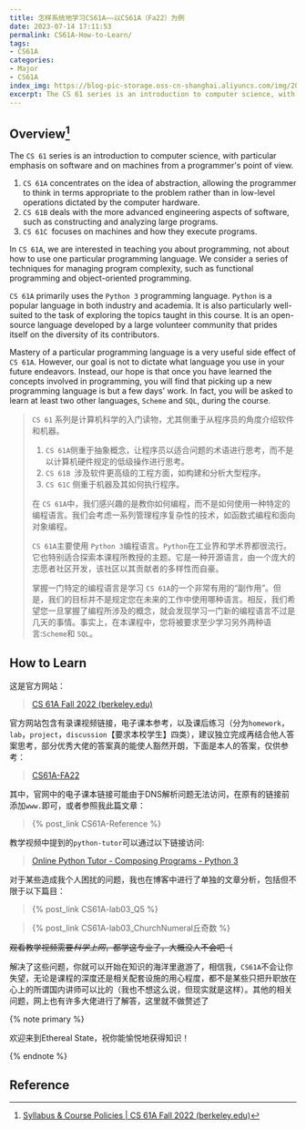 ```yaml
---
title: 怎样系统地学习CS61A——以CS61A（Fa22）为例
date: 2023-07-14 17:11:53
permalink: CS61A-How-to-Learn/
tags: 
- CS61A
categories:
- Major
- CS61A
index_img: https://blog-pic-storage.oss-cn-shanghai.aliyuncs.com/img/202307091514452.png
excerpt: The CS 61 series is an introduction to computer science, with particular emphasis on software and on machines from a programmer's point of view.
---
```


## Overview[^1]

The `CS 61` series is an introduction to computer science, with particular emphasis on software and on machines from a programmer's point of view.

1. `CS 61A` concentrates on the idea of abstraction, allowing the programmer to think in terms appropriate to the problem rather than in low-level operations dictated by the computer hardware.
2. `CS 61B` deals with the more advanced engineering aspects of software, such as constructing and analyzing large programs.
3. `CS 61C `focuses on machines and how they execute programs.

In `CS 61A`, we are interested in teaching you about programming, not about how to use one particular programming language. We consider a series of techniques for managing program complexity, such as functional programming and object-oriented programming.

`CS 61A` primarily uses the `Python 3` programming language. `Python` is a popular language in both industry and academia. It is also particularly well-suited to the task of exploring the topics taught in this course. It is an open-source language developed by a large volunteer community that prides itself on the diversity of its contributors.

Mastery of a particular programming language is a very useful side effect of `CS 61A`. However, our goal is not to dictate what language you use in your future endeavors. Instead, our hope is that once you have learned the concepts involved in programming, you will find that picking up a new programming language is but a few days' work. In fact, you will be asked to learn at least two other languages, `Scheme` and `SQL`, during the course.

> `CS 61` 系列是计算机科学的入门读物，尤其侧重于从程序员的角度介绍软件和机器。
>
> 1. `CS 61A`侧重于抽象概念，让程序员以适合问题的术语进行思考，而不是以计算机硬件规定的低级操作进行思考。
> 2. `CS 61B `涉及软件更高级的工程方面，如构建和分析大型程序。
> 3. `CS 61C` 侧重于机器及其如何执行程序。
>
> 在 `CS 61A`中，我们感兴趣的是教你如何编程，而不是如何使用一种特定的编程语言。我们会考虑一系列管理程序复杂性的技术，如函数式编程和面向对象编程。
>
> `CS 61A`主要使用 `Python 3`编程语言。`Python`在工业界和学术界都很流行。它也特别适合探索本课程所教授的主题。它是一种开源语言，由一个庞大的志愿者社区开发，该社区以其贡献者的多样性而自豪。
>
> 掌握一门特定的编程语言是学习 `CS 61A`的一个非常有用的“副作用”。但是，我们的目标并不是规定您在未来的工作中使用哪种语言。相反，我们希望您一旦掌握了编程所涉及的概念，就会发现学习一门新的编程语言不过是几天的事情。事实上，在本课程中，您将被要求至少学习另外两种语言:`Scheme`和 `SQL`。

## How to Learn

这是官方网站：

>  [CS 61A Fall 2022 (berkeley.edu)](https://inst.eecs.berkeley.edu/~cs61a/fa22/)



官方网站包含有录课视频链接，电子课本参考，以及课后练习（分为`homework`，`lab`，`project`，`discussion`【要求本校学生】四类），建议独立完成再结合他人答案思考，部分优秀大佬的答案真的能使人豁然开朗，下面是本人的答案，仅供参考：



> [CS61A-FA22](https://github.com/MegaSuite/CS61A-Fall22)



其中，官网中的电子课本链接可能由于DNS解析问题无法访问，在原有的链接前添加`www.`即可，或者参照我此篇文章：

> {% post_link CS61A-Reference %}



教学视频中提到的`python-tutor`可以通过以下链接访问:

> [Online Python Tutor - Composing Programs - Python 3](https://pythontutor.com/cp/composingprograms.html#mode=edit)



对于某些造成我个人困扰的问题，我也在博客中进行了单独的文章分析，包括但不限于以下篇目：

> {% post_link CS61A-lab03_Q5 %}

> {% post_link CS61A-lab03_ChurchNumeral丘奇数 %}



~~观看教学视频需要*科学上网*，都学这专业了，大概没人不会吧（~~



解决了这些问题，你就可以开始在知识的海洋里遨游了，相信我，`CS61A`不会让你失望，无论是课程的深度还是相关配套设施的用心程度，都不是某些只把升职放在心上的所谓国内讲师可以比的（我也不想这么说，但现实就是这样）。其他的相关问题，网上也有许多大佬进行了解答，这里就不做赘述了



{% note primary %}

欢迎来到Ethereal State，祝你能愉悦地获得知识！

{% endnote %}

## Reference

[^1]:[Syllabus & Course Policies | CS 61A Fall 2022 (berkeley.edu)](https://inst.eecs.berkeley.edu/~cs61a/fa22/articles/about/)
